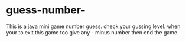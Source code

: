 # guess-number-
This is a java mini game number guess.
check your gussing  level.
when your to exit this game too give any - minus number then end the game.

